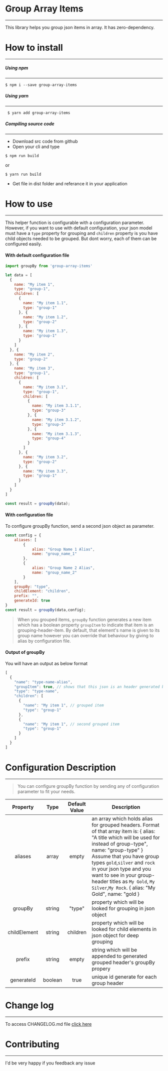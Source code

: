 # Group Array Items
----
This library helps you group json items in array. It has zero-dependency.

# How to install
----
##### Using npm
---
```
$ npm i --save group-array-items
```

##### Using yarn
---
```
 $ yarn add group-array-items
```

##### Compiling source code
---
- Download src code from github
- Open your cli and type
```
$ npm run build
```
or 
```
$ yarn run build
```
- Get file in dist folder and referance it in your application
# How to use
----
This helper function is configurable with a configuration parameter. However, if you want to use with default configuration, your json model must have a `type` property for grouping and `children` property is you have child objects needed to be grouped. But dont worry, each of them can be configured easily.
#### With default configuration file
```javascript
import groupBy from 'group-array-items'

let data = [
  {
    name: "My item 1",
    type: "group-1",
    children: [
      {
        name: "My item 1.1",
        type: "group-1"
      }, {
        name: "My item 1.2",
        type: "group-2"
      }, {
        name: "My item 1.3",
        type: "group-1"
      }
    ]
  }, {
    name: "My item 2",
    type: "group-2"
  }, {
    name: "My item 3",
    type: "group-1",
    children: [
      {
        name: "My item 3.1",
        type: "group-1",
        children: [
          {
            name: "My item 3.1.1",
            type: "group-3"
          }, {
            name: "My item 3.1.2",
            type: "group-3"
          }, {
            name: "My item 3.1.3",
            type: "group-4"
          }
        ]
      }, {
        name: "My item 3.2",
        type: "group-2"
      }, {
        name: "My item 3.3",
        type: "group-1"
      }
    ]
  }
]

const result = groupBy(data);
```
#### With configuration file
To configure groupBy function, send a second json object as parameter.
```javascript
const config = {
    aliases: [
        {
            alias: "Group Name 1 Alias",
            name: "group_name_1"
        },
        {
            alias: "Group Name 2 Alias",
            name: "group_name_2"
        }
    ],
    groupBy: "type",
    childElement: "children",
    prefix: "",
    generateId: true
}
const result = groupBy(data,config);
```
> When you grouped items, `groupBy` function generates a new item which has a boolean property `groupItem` to indicate that item is an grouping-header-item. By default, that element's name is given to its group name however you can override that behaviour by giving to alias by configuration file.
#### Output of groupBy
You will have an output as below format
```javascript
[
  {
    "name": "type-name-alias",
    "groupItem": true, // shows that this json is an header generated by groupBy function
    "type": "type-name",
    "children": [
      {
        "name": "My item 1", // grouped item
        "type": "group-1"
      },
      {
        "name": "My item 1", // second grouped item
        "type": "group-1"
      }
    ]
  }
]
```
# Configuration Description
----
> You can configure groupBy function by sending any of configuration parameter to fit your needs.

|   Property   	|  Type  	| Default Value 	| Description                                                                                                                                                                                                                                                                                                                                                                       	|
|:------------:	|:------:	|:-------------:	|-----------------------------------------------------------------------------------------------------------------------------------------------------------------------------------------------------------------------------------------------------------------------------------------------------------------------------------------------------------------------------------	|
| aliases      	|  array 	|     empty     	| an array which holds alias for grouped headers. Format of that array item is:  {   alias: "A title which will be used for instead of group-type",   name: "group-type" } Assume that you have group types `gold`,`silver` and `rock` in your json type and you want to see in your group-header titles as `My Gold`, `My Silver`,`My Rock`. {   alias: "My Gold",   name: "gold } 	|
| groupBy      	| string 	|     "type"    	| property which will be looked for grouping in json object                                                                                                                                                                                                                                                                                                                         	|
| childElement 	| string 	|    children   	| property which will be looked for child elements in json object for deep grouping                                                                                                                                                                                                                                                                                                 	|
| prefix       	| string 	|     empty     	| string which will be appended to generated grouped header's groupBy propery                                                                                                                                                                                                                                                                                                       	|
| generateId       	| boolean 	|     true     	| unique id generate for each group header                                                                                                                                                                                                                                                                                                       	|

# Change log
----
To access CHANGELOG.md file [click here](./CHANGELOG.md)
# Contributing
----
I'd be very happy if you feedback any issue
